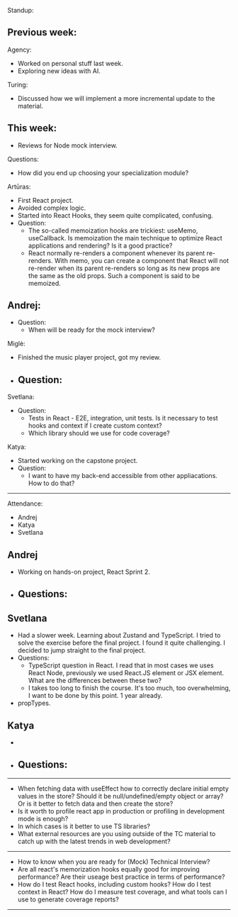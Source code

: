 Standup:

  ## Previous week:

  Agency:
  - Worked on personal stuff last week.
  - Exploring new ideas with AI.

  Turing:
  - Discussed how we will implement a more incremental update to the material.

  ## This week:
  - Reviews for Node mock interview.

Questions:
  - How did you end up choosing your specialization module?

Artūras:
- First React project.
- Avoided complex logic.
- Started into React Hooks, they seem quite complicated, confusing.
- Question:
  - The so-called memoization hooks are trickiest: useMemo, useCallback. Is memoization the main technique to optimize React applications and rendering? Is it a good practice?
  - React normally re-renders a component whenever its parent re-renders. With memo, you can create a component that React will not re-render when its parent re-renders so long as its new props are the same as the old props. Such a component is said to be memoized.

Andrej:
-
- Question:
  - When will be ready for the mock interview?

Miglė:
- Finished the music player project, got my review.
- Question:
  - 

Svetlana:
- Question:
  - Tests in React - E2E, integration, unit tests. Is it necessary to test hooks and context if I create custom context?
  - Which library should we use for code coverage?

Katya:
- Started working on the capstone project.
- Question:
  - I want to have my back-end accessible from other appliacations. How to do that?

--- --- ---

Attendance:
  - Andrej
  - Katya
  - Svetlana

## Andrej

- Working on hands-on project, React Sprint 2.
- Questions:
  -

## Svetlana

- Had a slower week. Learning about Zustand and TypeScript. I tried to solve the exercise before the final project. I found it quite challenging. I decided to jump straight to the final project.
- Questions:
  - TypeScript question in React. I read that in most cases we uses React Node, previously we used React.JS element or JSX element. What are the differences between these two?
  - I takes too long to finish the course. It's too much, too overwhelming, I want to be done by this point. 1 year already.
- propTypes.

## Katya

-
- Questions:
  -

---

- When fetching data with useEffect how to correctly declare initial empty values in the store? Should it be null/undefined/empty object or array? Or is it better to fetch data and then create the store?
- Is it worth to profile react app in production or profiling in development mode is enough?
- In which cases is it better to use TS libraries?
- What external resources are you using outside of the TC material to catch up with the latest trends in web development?

---

- How to know when you are ready for (Mock) Technical Interview?
- Are all react's memorization hooks equally good for improving performance? Are their useage best practice in terms of performance?
- How do I test React hooks, including custom hooks? How do I  test context in React? How do I measure test coverage, and what tools can I use to generate coverage reports?

---